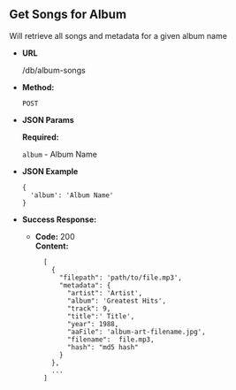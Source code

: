 **Get Songs for Album**
----
  Will retrieve all songs and metadata for a given album name

* **URL**

  /db/album-songs

* **Method:**

  `POST`

*  **JSON Params**

   **Required:**

   `album` - Album Name

* **JSON Example**

  ```
  {
    'album': 'Album Name'
  }
  ```

* **Success Response:**

  * **Code:** 200 <br />
    **Content:**

    ```
      [
        {
          "filepath": 'path/to/file.mp3',
          "metadata": {
            "artist": 'Artist',
            "album": 'Greatest Hits',
            "track": 9,
            "title":' Title',
            "year": 1988,
            "aaFile": 'album-art-filename.jpg',
            "filename":  file.mp3,
            "hash": "md5 hash"
          }
        },
        ...
      ]
    ```
